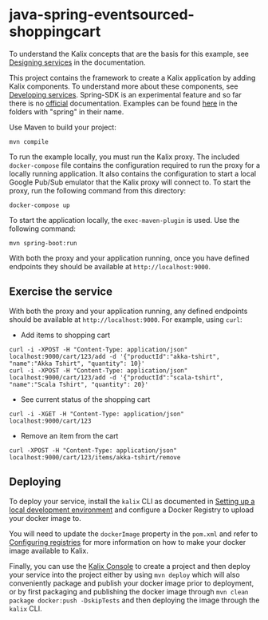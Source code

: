 # java-spring-eventsourced-shoppingcart

To understand the Kalix concepts that are the basis for this example, see [Designing services](https://docs.kalix.io/services/development-process.html) in the documentation.

This project contains the framework to create a Kalix application by adding Kalix components. To understand more about these components, see [Developing services](https://docs.kalix.io/services/). Spring-SDK is an experimental feature and so far there is no [official](https://docs.kalix.io/) documentation. Examples can be found [here](https://github.com/lightbend/kalix-jvm-sdk/tree/main/samples) in the folders with "spring" in their name.

Use Maven to build your project:

```shell
mvn compile
```

To run the example locally, you must run the Kalix proxy. The included `docker-compose` file contains the configuration required to run the proxy for a locally running application.
It also contains the configuration to start a local Google Pub/Sub emulator that the Kalix proxy will connect to.
To start the proxy, run the following command from this directory:

```shell
docker-compose up
```

To start the application locally, the `exec-maven-plugin` is used. Use the following command:

```shell
mvn spring-boot:run
```

With both the proxy and your application running, once you have defined endpoints they should be available at `http://localhost:9000`. 

## Exercise the service

With both the proxy and your application running, any defined endpoints should be available at `http://localhost:9000`. For example, using `curl`:

- Add items to shopping cart
```shell
curl -i -XPOST -H "Content-Type: application/json" localhost:9000/cart/123/add -d '{"productId":"akka-tshirt", "name":"Akka Tshirt", "quantity": 10}'
curl -i -XPOST -H "Content-Type: application/json" localhost:9000/cart/123/add -d '{"productId":"scala-tshirt", "name":"Scala Tshirt", "quantity": 20}'
```

- See current status of the shopping cart 
```shell
curl -i -XGET -H "Content-Type: application/json" localhost:9000/cart/123
```

- Remove an item from the cart
```shell
curl -XPOST -H "Content-Type: application/json" localhost:9000/cart/123/items/akka-tshirt/remove
```

## Deploying

To deploy your service, install the `kalix` CLI as documented in
[Setting up a local development environment](https://docs.kalix.io/setting-up/)
and configure a Docker Registry to upload your docker image to.

You will need to update the `dockerImage` property in the `pom.xml` and refer to
[Configuring registries](https://docs.kalix.io/projects/container-registries.html)
for more information on how to make your docker image available to Kalix.

Finally, you can use the [Kalix Console](https://console.kalix.io)
to create a project and then deploy your service into the project either by using `mvn deploy` which
will also conveniently package and publish your docker image prior to deployment, or by first packaging and
publishing the docker image through `mvn clean package docker:push -DskipTests` and then deploying the image
through the `kalix` CLI.

